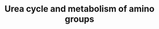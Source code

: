 ---
annotations:
- id: PW:0000076
  parent: classic metabolic pathway
  type: Pathway Ontology
  value: urea cycle pathway
authors:
- L.M.Ferrante
- MaintBot
- Thomas
- Khanspers
- AdrienDefay
- Mkutmon
- Egonw
- DeSl
- IreneHemel
- Finterly
citedin:
- link: PMC8155553
description: 'The urea cycle (also known as the ornithine cycle) is a cycle of biochemical
  reactions that produces urea ((NH2)2CO) from ammonia (NH3). This cycle occurs in
  ureotelic organisms. The urea cycle converts highly toxic ammonia to urea for excretion.
  This cycle was the first metabolic cycle to be discovered (Hans Krebs and Kurt Henseleit,
  1932), five years before the discovery of the TCA cycle. The urea cycle takes place
  primarily in the liver and, to a lesser extent, in the kidneys.  Amino acid catabolism
  results in waste ammonia. All animals need a way to excrete this product. Most aquatic
  organisms, or ammonotelic organisms, excrete ammonia without converting it. Ammonia
  is toxic, but upon excretion from aquatic species, it is diluted by the water outside
  the organism. Organisms that cannot easily and safely remove nitrogen as ammonia
  convert it to a less toxic substance such as urea or uric acid. The urea cycle mainly
  occurs in the liver. The urea produced by the liver is then released into the bloodstream
  where it travels to the kidneys and is ultimately excreted in urine. In species
  including birds and most insects, the ammonia is converted into uric acid or its
  urate salt, which is excreted in solid form. Source description: [https://en.wikipedia.org/wiki/Urea_cycle
  Wikipedia]  Proteins on this pathway have targeted assays available via the [https://assays.cancer.gov/available_assays?wp_id=WP497
  CPTAC Assay Portal].'
last-edited: 2021-06-17
organisms:
- Homo sapiens
redirect_from:
- /index.php/Pathway:WP497
- /instance/WP497
- /instance/WP497_rr119105
revision: r119105
schema-jsonld:
- '@context': https://schema.org/
  '@id': https://wikipathways.github.io/pathways/WP497.html
  '@type': Dataset
  creator:
    '@type': Organization
    name: WikiPathways
  description: 'The urea cycle (also known as the ornithine cycle) is a cycle of biochemical
    reactions that produces urea ((NH2)2CO) from ammonia (NH3). This cycle occurs
    in ureotelic organisms. The urea cycle converts highly toxic ammonia to urea for
    excretion. This cycle was the first metabolic cycle to be discovered (Hans Krebs
    and Kurt Henseleit, 1932), five years before the discovery of the TCA cycle. The
    urea cycle takes place primarily in the liver and, to a lesser extent, in the
    kidneys.  Amino acid catabolism results in waste ammonia. All animals need a way
    to excrete this product. Most aquatic organisms, or ammonotelic organisms, excrete
    ammonia without converting it. Ammonia is toxic, but upon excretion from aquatic
    species, it is diluted by the water outside the organism. Organisms that cannot
    easily and safely remove nitrogen as ammonia convert it to a less toxic substance
    such as urea or uric acid. The urea cycle mainly occurs in the liver. The urea
    produced by the liver is then released into the bloodstream where it travels to
    the kidneys and is ultimately excreted in urine. In species including birds and
    most insects, the ammonia is converted into uric acid or its urate salt, which
    is excreted in solid form. Source description: [https://en.wikipedia.org/wiki/Urea_cycle
    Wikipedia]  Proteins on this pathway have targeted assays available via the [https://assays.cancer.gov/available_assays?wp_id=WP497
    CPTAC Assay Portal].'
  keywords:
  - (S)-1-Pyrroline-5-carboxylate
  - 1.2.1.38
  - 1.2.1.46
  - 2.3.1.35
  - 2.6.1.11
  - 2.6.1.69
  - 2.7.2.8
  - 2.7.3.1
  - 3.5.1.16
  - 3.5.1.5
  - 3.5.1.54
  - 3.5.1.59
  - 3.5.2.10
  - 3.5.2.14
  - 3.5.3.3
  - 3.5.4.21
  - 6.3.4.6
  - ACY1
  - ALDH18A1
  - ARG1
  - ARG2
  - ASL
  - ASS
  - Arginine
  - CKB
  - CKM
  - CO2
  - CPS1
  - Carbamoyl
  - Creatine
  - Creatinine
  - Formaldehyde
  - Formate
  - Fumarate
  - GAMT
  - GATM
  - GLUD1
  - Guanidinoacetate
  - L-Aspartate
  - L-Citrulline
  - L-Glutamate
  - L-Glutamate 5-semialdehyde
  - L-Ornithine
  - L-Proline
  - L-glutamyl
  - N-(L-Arginino)succinate
  - N-Acetyl-L-glutamate
  - N-Acetyl-glutamate
  - N-Carbamoylsarcosine
  - N-Methylhydantoin
  - N2-Acetyl-L-ornithine
  - NAGS
  - NH3
  - OAT
  - ODC1
  - OTC
  - PYCR1
  - PYCRL
  - Phosphoguanidinoacetate
  - Putrescine
  - SARDH
  - SMS
  - SRM
  - Sarcosine
  - Spermidine
  - Spermine
  - Urea
  - Urea-1-carboxylate
  - creatine-P
  license: CC0
  name: Urea cycle and metabolism of amino groups
seo: CreativeWork
title: Urea cycle and metabolism of amino groups
wpid: WP497
---